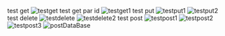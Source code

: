 test get 
![testget](https://github.com/marouaCHBARI/apiTp/assets/107441438/5f326066-acb9-4b85-8a28-84cdf3bcfcd0)
test get par id 
![testget1](https://github.com/marouaCHBARI/apiTp/assets/107441438/a6038b66-7189-4630-a656-969ecf04cbb7)
test put 
![testput1](https://github.com/marouaCHBARI/apiTp/assets/107441438/65983d60-eb4a-46f9-8121-483a0d83fd16)
![testput2](https://github.com/marouaCHBARI/apiTp/assets/107441438/41131540-5a72-4ea7-8e71-d8d610f449ed)
test delete
![testdelete](https://github.com/marouaCHBARI/apiTp/assets/107441438/9f54d467-b9cc-48d9-b8df-3b877f01096b)
![testdelete2](https://github.com/marouaCHBARI/apiTp/assets/107441438/3fe2837f-3e16-4264-958a-349d47226746)
test post 
![testpost1](https://github.com/marouaCHBARI/apiTp/assets/107441438/d3eda4fb-0454-413e-b9e9-310f5f8ad348)
![testpost2](https://github.com/marouaCHBARI/apiTp/assets/107441438/4917fd39-6fb6-4446-9c8f-bd402aefc43f)
![testpost3](https://github.com/marouaCHBARI/apiTp/assets/107441438/ee803f72-2751-4997-ba41-264742da7de5)
![postDataBase](https://github.com/marouaCHBARI/apiTp/assets/107441438/c1c24fcd-10ac-41ae-846e-b4788598fea0)



